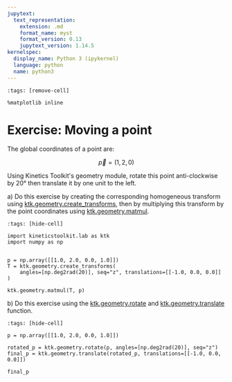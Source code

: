 ```yaml
---
jupytext:
  text_representation:
    extension: .md
    format_name: myst
    format_version: 0.13
    jupytext_version: 1.14.5
kernelspec:
  display_name: Python 3 (ipykernel)
  language: python
  name: python3
---
```


```{code-cell} ipython3
:tags: [remove-cell]

%matplotlib inline
```

# Exercise: Moving a point

The global coordinates of a point are:

$$
\vec{p} = (1, 2, 0)
$$

Using Kinetics Toolkit's geometry module, rotate this point anti-clockwise by 20° then translate it by one unit to the left.

a) Do this exercise by creating the corresponding homogeneous transform using [ktk.geometry.create_transforms](api/ktk.geometry.create_transforms.rst), then by multiplying this transform by the point coordinates using [ktk.geometry.matmul](api/ktk.geometry.matmul.rst).

```{code-cell} ipython3
:tags: [hide-cell]

import kineticstoolkit.lab as ktk
import numpy as np


p = np.array([[1.0, 2.0, 0.0, 1.0]])
T = ktk.geometry.create_transforms(
    angles=[np.deg2rad(20)], seq="z", translations=[[-1.0, 0.0, 0.0]]
)

ktk.geometry.matmul(T, p)
```

b) Do this exercise using the [ktk.geometry.rotate](api/ktk.geometry.rotate.rst) and [ktk.geometry.translate](api/ktk.geometry.translate.rst) function.

```{code-cell} ipython3
:tags: [hide-cell]

p = np.array([[1.0, 2.0, 0.0, 1.0]])

rotated_p = ktk.geometry.rotate(p, angles=[np.deg2rad(20)], seq="z")
final_p = ktk.geometry.translate(rotated_p, translations=[[-1.0, 0.0, 0.0]])

final_p
```
